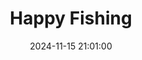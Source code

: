 ---
layout: post
title: Happy Fishing
date: 2024-11-15 21:01:00
description: Joyful memories of fishing.
tags: images
categories: sample-posts
redirect: https://photos.app.goo.gl/ywUT23hyHKWR9cZj8
thumbnail: assets/img/memory/fishing.jpg
tabs: true
--- 